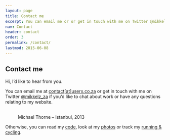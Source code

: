 ```yaml
---
layout: page
title: Contact me
excerpt: You can email me or or get in touch with me on Twitter @mikkelz_za if you’d like to chat about work or have any questions relating to my website.
nav: Contact
header: contact
order: 3
permalink: /contact/
lastmod: 2015-06-08
---
```


## Contact me

Hi, I’d like to hear from you.

You can email me at [contact[at]userx.co.za](mailto:contact@userx.co.za) or get in touch with me on Twitter [@mikkelz_za](https://twitter.com/mikkelz_za)
if you’d like to chat about work or have any questions relating to my website.

<figure>
    <a href="https://www.flickr.com/photos/mikkelz/sets/72157649224195065">
        <img srcset="/assets/images/general/michael-thorne-turkey-istanbul-2013-820x461.jpg 820w,
                     /assets/images/general/michael-thorne-turkey-istanbul-2013-410x231.jpg 410w"
            sizes="100vw"
            src="/assets/images/general/michael-thorne-turkey-istanbul-2013-820x461.jpg"
            alt="">
    </a>
    <figcaption>Michael Thorne – Istanbul, 2013</figcaption>
</figure>

Otherwise, you can read my [code](https://github.com/michaelthorne), look at my [photos](https://instagram.com/mikkelz_za)
or track my [running & cycling](https://www.strava.com/athletes/1328198).
